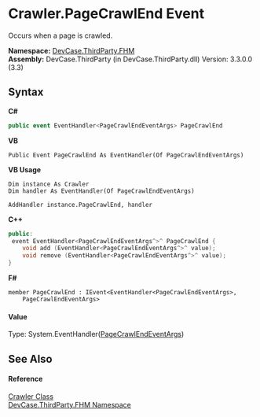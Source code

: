# Crawler.PageCrawlEnd Event
 

Occurs when a page is crawled.

**Namespace:**&nbsp;<a href="N_DevCase_ThirdParty_FHM">DevCase.ThirdParty.FHM</a><br />**Assembly:**&nbsp;DevCase.ThirdParty (in DevCase.ThirdParty.dll) Version: 3.3.0.0 (3.3)

## Syntax

**C#**<br />
``` C#
public event EventHandler<PageCrawlEndEventArgs> PageCrawlEnd
```

**VB**<br />
``` VB
Public Event PageCrawlEnd As EventHandler(Of PageCrawlEndEventArgs)
```

**VB Usage**<br />
``` VB Usage
Dim instance As Crawler
Dim handler As EventHandler(Of PageCrawlEndEventArgs)

AddHandler instance.PageCrawlEnd, handler

```

**C++**<br />
``` C++
public:
 event EventHandler<PageCrawlEndEventArgs^>^ PageCrawlEnd {
	void add (EventHandler<PageCrawlEndEventArgs^>^ value);
	void remove (EventHandler<PageCrawlEndEventArgs^>^ value);
}
```

**F#**<br />
``` F#
member PageCrawlEnd : IEvent<EventHandler<PageCrawlEndEventArgs>,
    PageCrawlEndEventArgs>

```


#### Value
Type: System.EventHandler(<a href="T_DevCase_ThirdParty_FHM_Eventing_PageCrawlEndEventArgs">PageCrawlEndEventArgs</a>)

## See Also


#### Reference
<a href="T_DevCase_ThirdParty_FHM_Crawler">Crawler Class</a><br /><a href="N_DevCase_ThirdParty_FHM">DevCase.ThirdParty.FHM Namespace</a><br />